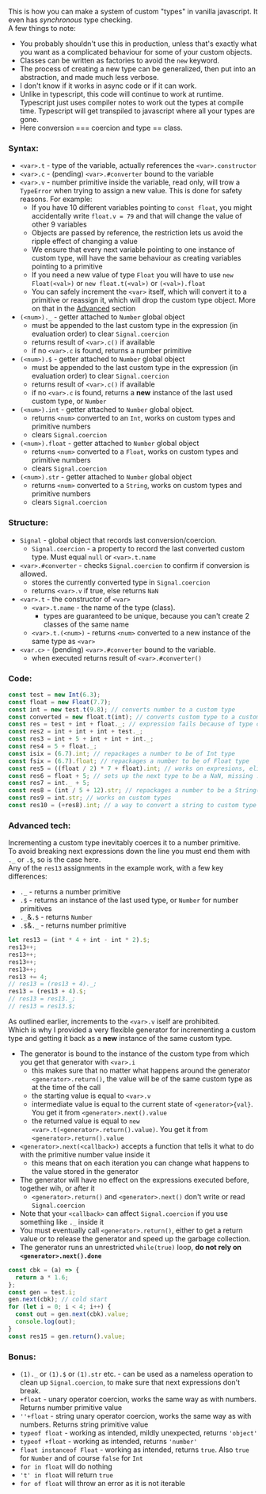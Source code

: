 This is how you can make a system of custom "types" in vanilla javascript. It even has *synchronous* type checking.        
A few things to note:      
- You probably shouldn't use this in production, unless that's exactly what you want as a complicated behaviour for some of your custom objects.
- Classes can be written as factories to avoid the `new` keyword.
- The process of creating a new type can be generalized, then put into an abstraction, and made much less verbose.
- I don't know if it works in async code or if it can work.
- Unlike in typescript, this code will continue to work at runtime. Typescript just uses compiler notes to work out the types at compile time.
  Typescript will get transpiled to javascript where all your types are gone.
- Here conversion === coercion and type == class.
### Syntax:
- `<var>.t` - type of the variable, actually references the `<var>.constructor`
- `<var>.c` - (pending) `<var>.#converter` bound to the variable
- `<var>.v` - number primitive inside the variable, read only, will trow a `TypeError` when trying to assign a new value. This is done for safety reasons. For example:
  - If you have 10 different variables pointing to `const float`, you might accidentally write `float.v = 79` and that will change the value of other 9 variables
  - Objects are passed by reference, the restriction lets us avoid the ripple effect of changing a value
  - We ensure that every next variable pointing to one instance of custom type, will have the same behaviour as creating variables pointing to a primitive
  - If you need a new value of type `Float` you will have to use `new Float(<val>)` or `new float.t(<val>)` or `(<val>).float`
  - You can safely increment the `<var>` itself, which will convert it to a primitive or reassign it, which will drop the custom type object. More on that in the [Advanced](#advanced-tech) section
- `(<num>)._` - getter attached to `Number` global object
  - must be appended to the last custom type in the expression (in evaluation order) to clear `Signal.coercion`
  - returns result of `<var>.c()` if available
  - if no `<var>.c` is found, returns a number primitive
- `(<num>).$` - getter attached to `Number` global object
  - must be appended to the last custom type in the expression (in evaluation order) to clear `Signal.coercion`
  - returns result of `<var>.c()` if available
  - if no `<var>.c` is found, returns a **new** instance of the last used custom type, or `Number`
- `(<num>).int` - getter attached to `Number` global object.
  - returns `<num>` converted to an `Int`, works on custom types and primitive numbers
  - clears `Signal.coercion`
- `(<num>).float` - getter attached to `Number` global object
  - returns `<num>` converted to a `Float`, works on custom types and primitive numbers
  - clears `Signal.coercion`
- `(<num>).str` - getter attached to `Number` global object
  - returns `<num>` converted to a `String`, works on custom types and primitive numbers
  - clears `Signal.coercion`
### Structure:    
- `Signal` - global object that records last conversion/coercion.
  - `Signal.coercion` - a property to record the last converted custom type. Must equal `null` or `<var>.t.name`
- `<var>.#converter` - checks `Signal.coercion` to confirm if conversion is allowed.
  - stores the currently converted type in `Signal.coercion`
  - returns `<var>.v` if true, else returns `NaN`
- `<var>.t` - the constructor of `<var>`
  - `<var>.t.name` - the name of the type (class).
    - types are guaranteed to be unique, because you can't create 2 classes of the same name
  - `<var>.t.(<num>)` - returns `<num>` converted to a new instance of the same type as `<var>`
- `<var.c>` - (pending) `<var>.#converter` bound to the variable.
  - when executed returns result of `<var>.#converter()`
### Code:
```javascript
const test = new Int(6.3);
const float = new Float(7.7);
const int = new test.t(9.8); // converts number to a custom type
const converted = new float.t(int); // converts custom type to a custom type
const res = test + int + float._; // expression fails because of type conflict
const res2 = int + int + int + test._;
const res3 = int + 5 + int + int + int._;
const res4 = 5 + float._;
const isix = (6.7).int; // repackages a number to be of Int type
const fsix = (6.7).float; // repackages a number to be of Float type
const res5 = ((float / 2) * 7 + float).int; // works on expresions, eliminates the need for ._
const res6 = float + 5; // sets up the next type to be a NaN, missing ._
const res7 = int._ + 5;
const res8 = (int / 5 + 12).str; // repackages a number to be a String()
const res9 = int.str; // works on custom types
const res10 = (+res8).int; // a way to convert a string to custom type
```
### Advanced tech:      
Incrementing a custom type inevitably coerces it to a number primitive.      
To avoid breaking next expressions down the line you must end them with `._` or `.$`, so is the case here.    
Any of the `res13` assignments in the example work, with a few key differences:    
- `._` - returns a number primitive
- `.$` - returns an instance of the last used type, or `Number` for number primitives
- `._`&`.$` - returns `Number`
- `.$`&`._` - returns number primitive
```javascript
let res13 = (int * 4 + int - int * 2).$;
res13++;
res13++;
res13++;
res13++;
res13 += 4;
// res13 = (res13 + 4)._;
res13 = (res13 + 4).$;
// res13 = res13._;
// res13 = res13.$;
```
As outlined earlier, increments to the `<var>.v` iself are prohibited.    
Which is why I provided a very flexible generator for incrementing a custom type and getting it back as a **new** instance of the same custom type.    
- The generator is bound to the instance of the custom type from which you get that generator with `<var>.i`
  - this makes sure that no matter what happens around the generator `<generator>.return()`, the value will be of the same custom type as at the time of the call
  - the starting value is equal to `<var>.v`
  - intermediate value is equal to the current state of `<generator>{val}`. You get it from `<generator>.next().value`
  - the returned value is equal to `new <var>.t(<generator>.return().value)`. You get it from `<generator>.return().value`
- `<generator>.next(<callback>)` accepts a function that tells it what to do with the primitive number value inside it
  - this means that on each iteration you can change what happens to the value stored in the generator
- The generator will have no effect on the expressions executed before, together wih, or after it
  - `<generator>.return()` and `<generator>.next()` don't write or read `Signal.coercion`
- Note that your `<callback>` can affect `Signal.coercion` if you use something like `._` inside it
- You must eventually call `<generator>.return()`, either to get a return value or to release the generator and speed up the garbage collection.
- The generator runs an unrestricted `while(true)` loop, **do not rely on `<generator>.next().done`**
```javascript
const cbk = (a) => {
  return a * 1.6;
};
const gen = test.i;
gen.next(cbk); // cold start
for (let i = 0; i < 4; i++) {
  const out = gen.next(cbk).value;
  console.log(out);
}
const res15 = gen.return().value;
```
### Bonus:      
- `(1)._` or `(1).$` or `(1).str` etc. - can be used as a nameless operation to clean up `Signal.coercion`, to make sure that next expressions don't break.
- `+float` - unary operator coercion, works the same way as with numbers. Returns number primitive value
- `''+float` - string unary operator coercion, works the same way as with numbers. Returns string primitive value
- `typeof float` - working as intended, mildly unexpected, returns `'object'`
- `typeof +float` - working as intended, returns `'number'`
- `float instanceof Float` - working as intended, returns `true`. Also `true` for `Number` and of course `false` for `Int`
- `for in float` will do nothing
- `'t' in float` will return `true`
- `for of float` will throw an error as it is not iterable

